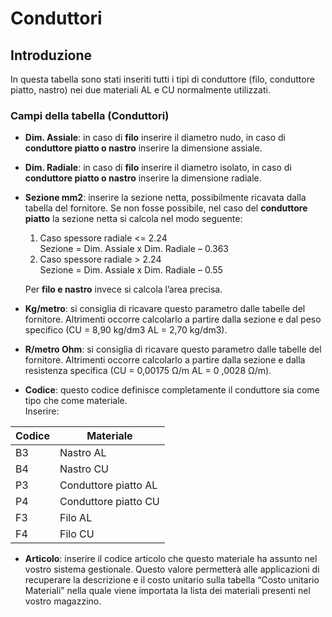 # Conduttori

## Introduzione
In questa tabella sono stati inseriti tutti i tipi di conduttore (filo, conduttore piatto, nastro) nei due materiali AL e CU normalmente utilizzati.

### Campi della tabella (Conduttori)
- **Dim. Assiale**: in caso di **filo** inserire il diametro nudo, in caso di **conduttore piatto o nastro** inserire la dimensione assiale.
- **Dim. Radiale**: in caso di **filo** inserire il diametro isolato, in caso di **conduttore piatto o nastro** inserire la dimensione radiale.
- **Sezione mm2**: inserire la sezione netta, possibilmente ricavata dalla tabella del fornitore. Se non fosse possibile, nel caso del **conduttore piatto** la sezione netta si calcola nel modo seguente:
  1. Caso spessore radiale <= 2.24 <br>Sezione = Dim. Assiale x Dim. Radiale – 0.363
  2. Caso spessore radiale > 2.24 <br>
    Sezione = Dim. Assiale x Dim. Radiale – 0.55

  Per **filo e nastro** invece si calcola l’area precisa.

- **Kg/metro**: si consiglia di ricavare questo parametro dalle tabelle del fornitore. Altrimenti occorre calcolarlo a partire dalla sezione e dal peso specifico (CU = 8,90 kg/dm3  AL = 2,70 kg/dm3).
- **R/metro Ohm**: si consiglia di ricavare questo parametro dalle tabelle del fornitore. Altrimenti occorre calcolarlo a partire dalla sezione e dalla resistenza specifica (CU = 0,00175  &#8486;/m  AL = 0 ,0028  &#8486;/m).
- **Codice**: questo codice definisce completamente il conduttore sia come tipo che come materiale.<br>Inserire:

| Codice | Materiale            |
|--------|----------------------|
| B3     | Nastro AL            |
| B4     | Nastro CU              |
| P3     | Conduttore piatto AL |
| P4     | Conduttore piatto CU |
| F3     | Filo AL	 |
| F4     | Filo CU  |
  
- **Articolo**: inserire il codice articolo che questo materiale ha assunto nel vostro sistema gestionale. Questo valore permetterà alle applicazioni di recuperare la descrizione e il costo unitario sulla tabella “Costo unitario Materiali” nella quale viene importata la lista dei materiali presenti nel vostro magazzino.